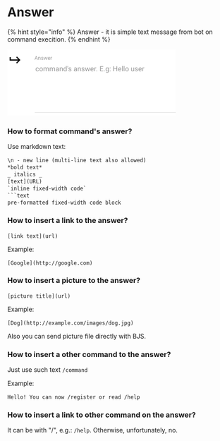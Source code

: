 # Answer

{% hint style="info" %}
Answer - it is simple text message from bot on command execition.
{% endhint %}

![Answer can be modified on command editing ](../.gitbook/assets/image%20%2833%29.png)

### How to format command's answer?

Use markdown text:

```text
\n - new line (multi-line text also allowed)
*bold text*
_ italics _
[text](URL)
`inline fixed-width code`
```text
pre-formatted fixed-width code block
```



### How to insert a link to the answer?

```text
[link text](url)
```

Example:

```text
[Google](http://google.com)
```



### How to insert a picture to the answer?

```text
[picture title](url)
```

Example:

```text
[Dog](http://example.com/images/dog.jpg)
```

Also you can send picture file directly with BJS.



### How to insert a other command to the answer?

Just use such text `/command`

Example:

```text
Hello! You can now /register or read /help
```

### How to insert a link to other command on the answer?

It can be with "/", e.g.: `/help`. Otherwise, unfortunately, no.

